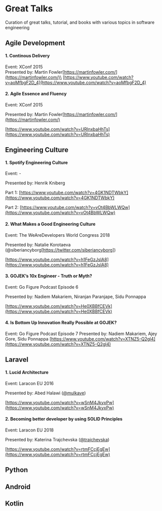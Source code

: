 # Great Talks
Curation of great talks, tutorial, and books with various topics in software engineering

## Agile Development

#### 1. Continous Delivery
Event: XConf 2015\
Presented by: Martin Fowler[https://martinfowler.com/](https://martinfowler.com/)\
[https://www.youtube.com/watch?v=aoMfbgF2D_4](https://www.youtube.com/watch?v=aoMfbgF2D_4)

#### 2. Agile Essence and Fluency
Event: XConf 2015

Presented by: Martin Fowler[https://martinfowler.com/](https://martinfowler.com/)

[https://www.youtube.com/watch?v=URlnxbaHhTs](https://www.youtube.com/watch?v=URlnxbaHhTs)

## Engineering Culture

#### 1. Spotify Engineering Culture
Event: -

Presented by: Henrik Kniberg

Part 1: [https://www.youtube.com/watch?v=4GK1NDTWbkY](https://www.youtube.com/watch?v=4GK1NDTWbkY)

Part 2: [https://www.youtube.com/watch?v=vOt4BbWLWQw](https://www.youtube.com/watch?v=vOt4BbWLWQw)

#### 2. What Makes a Good Engineering Culture 
Event: The WeAreDevelopers World Congress 2018

Presented by: Natalie Korotaeva (@siberiancyborg[https://twitter.com/siberiancyborg])

[https://www.youtube.com/watch?v=h1FeGzJslA8](https://www.youtube.com/watch?v=h1FeGzJslA8)


#### 3. GOJEK’s 10x Engineer - Truth or Myth?
Event: Go Figure Podcast Episode 6

Presented by: Nadiem Makariem, Niranjan Paranjape, Sidu Ponnappa

[https://www.youtube.com/watch?v=He0XBBfCEVk](https://www.youtube.com/watch?v=He0XBBfCEVk)

#### 4. Is Bottom Up Innovation Really Possible at GOJEK?
Event: Go Figure Podcast Episode 7
Presented by: Nadiem Makariem, Ajey Gore, Sidu Ponnappa
[https://www.youtube.com/watch?v=XTNZ5-Q2gl4](https://www.youtube.com/watch?v=XTNZ5-Q2gl4)

## Laravel

#### 1. Lucid Architecture
Event: Laracon EU 2016

Presented by: Abed Halawi ([@mulkave](https://github.com/Mulkave))

[https://www.youtube.com/watch?v=wSnM4JkyxPw](https://www.youtube.com/watch?v=wSnM4JkyxPw)

#### 2. Becoming better developer by using SOLID Principles
Event: Laracon EU 2018

Presented by: Katerina Trajchevska ([@trajchevska](https://github.com/trajchevska))

[https://www.youtube.com/watch?v=rtmFCcjEgEw](https://www.youtube.com/watch?v=rtmFCcjEgEw)

## Python

## Android

## Kotlin
